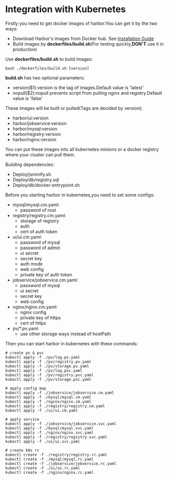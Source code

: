 
# Integration with Kubernetes

Firstly you need to get docker images of harbor.You can get it by the two ways:
- Download Harbor's images from Docker hub. See [Installation Guide](https://github.com/vmware/harbor/blob/master/docs/installation_guide.md)
- Build images by **dockerfiles/build.sh**(For testing quickly,**DON'T** use it in production)

Use **dockerfiles/build.sh** to build images:  
```
bash ./dockerfiles/build.sh [version]
```


**build.sh** has two optional parameters:
- version($1):version is the tag of images.Default value is 'latest'
- nopull($2):nopull prevents script from pulling nginx and registry.Default value is 'false'


These images will be built or pulled(Tags are decided by version):
- harbor/ui:version  
- harbor/jobservice:version  
- harbor/mysql:version  
- harbor/registry:version  
- harbor/nginx:version  

You can put these images into all kubernetes minions or a docker registry where your cluster can pull them.    

Building dependencies:   
- Deploy/jsminify.sh  
- Deploy/db/registry.sql  
- Deploy/db/docker-entrypoint.sh  


Before you starting harbor in kubernetes,you need to set some configs:
- mysql/mysql.cm.yaml:
  - password of root
- registry/registry.cm.yaml:
  - storage of registry
  - auth
  - cert of auth token
- ui/ui.cm.yaml:
  - password of mysql
  - password of admin
  - ui secret
  - secret key 
  - auth mode
  - web config
  - private key of auth token
- jobservice/jobservice.cm.yaml:
  - password of mysql
  - ui secret
  - secret key
  - web config
- nginx/nginx.cm.yaml:
  - nginx config 
  - private key of https
  - cert of https
- pv/*.pv.yaml
  - use other storage ways instead of hostPath

Then you can start harbor in kubernetes with these commands:
```
# create pv & pvc
kubectl apply -f ./pv/log.pv.yaml
kubectl apply -f ./pv/registry.pv.yaml
kubectl apply -f ./pv/storage.pv.yaml
kubectl apply -f ./pv/log.pvc.yaml
kubectl apply -f ./pv/registry.pvc.yaml
kubectl apply -f ./pv/storage.pvc.yaml

# apply config map
kubectl apply -f ./jobservice/jobservice.cm.yaml
kubectl apply -f ./mysql/mysql.cm.yaml
kubectl apply -f ./nginx/nginx.cm.yaml
kubectl apply -f ./registry/registry.cm.yaml
kubectl apply -f ./ui/ui.cm.yaml

# apply service
kubectl apply -f ./jobservice/jobservice.svc.yaml
kubectl apply -f ./mysql/mysql.svc.yaml
kubectl apply -f ./nginx/nginx.svc.yaml
kubectl apply -f ./registry/registry.svc.yaml
kubectl apply -f ./ui/ui.svc.yaml

# create k8s rc
kubectl create -f ./registry/registry.rc.yaml
kubectl create -f ./mysql/mysql.rc.yaml
kubectl create -f ./jobservice/jobservice.rc.yaml
kubectl create -f ./ui/ui.rc.yaml
kubectl create -f ./nginx/nginx.rc.yaml

```
